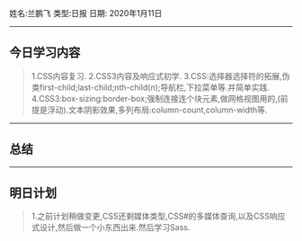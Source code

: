 姓名:兰鹏飞
类型:日报
日期: 2020年1月11日

***

## 今日学习内容 ##

>1.CSS内容复习.
>2.CSS3内容及响应式初学.
>3.CSS:选择器选择符的拓展,伪类first-child;last-child;nth-child(n);导航栏,下拉菜单等.并简单实践.
>4.CSS3:box-sizing:border-box;强制连接连个块元素,做网格视图用的,(前提是浮动).文本阴影效果,多列布局:column-count,column-width等.

***
## 总结 ##
>
***
## 明日计划 ##

> 1.之前计划稍做变更,CSS还剩媒体类型,CSS#的多媒体查询,以及CSS响应式设计,然后做一个小东西出来.然后学习Sass.